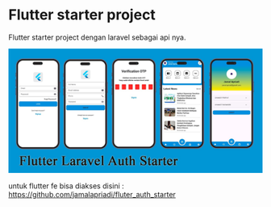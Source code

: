 <h1>Flutter starter project</h1>

Flutter starter project dengan laravel sebagai api nya.

![image_alt](https://github.com/jamalapriadi/fluter_auth_starter/blob/abf750ec81bea23392d438106fffbc1ef3c79a42/screenshot.jpeg)


untuk flutter fe bisa diakses disini : https://github.com/jamalapriadi/fluter_auth_starter